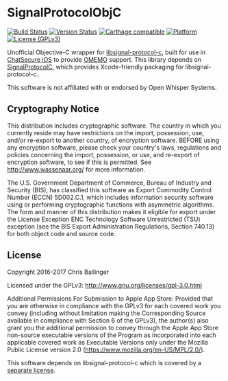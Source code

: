 # SignalProtocolObjC

[![Build Status](https://travis-ci.org/ChatSecure/SignalProtocol-ObjC.svg?branch=master)](https://travis-ci.org/ChatSecure/SignalProtocol-ObjC) [![Version Status](https://img.shields.io/cocoapods/v/SignalProtocol-ObjC.svg?style=flat)](https://github.com/ChatSecure/SignalProtocol-ObjC) [![Carthage compatible](https://img.shields.io/badge/Carthage-compatible-4BC51D.svg?style=flat)](https://github.com/Carthage/Carthage) [![Platform](https://img.shields.io/cocoapods/p/SignalProtocol-ObjC.svg?style=flat)](https://cocoapods.org/?q=SignalProtocol-ObjC) [![License (GPLv3)](https://img.shields.io/badge/license-GPLv3-red.svg?style=flat)](https://opensource.org/licenses/GPL-3.0)

Unofficial Objective-C wrapper for [libsignal-protocol-c](https://github.com/WhisperSystems/libsignal-protocol-c), built for use in [ChatSecure iOS](https://github.com/chatsecure/chatsecure-ios) to provide [OMEMO](https://conversations.im/omemo/) support. This library depends on [SignalProtocolC](https://github.com/ChatSecure/SignalProtocolC), which provides Xcode-friendly packaging for libsignal-protocol-c.

This software is not affiliated with or endorsed by Open Whisper Systems.

## Cryptography Notice

This distribution includes cryptographic software. The country in which you currently reside may have restrictions on the import, possession, use, and/or re-export to another country, of encryption software. BEFORE using any encryption software, please check your country's laws, regulations and policies concerning the import, possession, or use, and re-export of encryption software, to see if this is permitted. See http://www.wassenaar.org/ for more information.

The U.S. Government Department of Commerce, Bureau of Industry and Security (BIS), has classified this software as Export Commodity Control Number (ECCN) 5D002.C.1, which includes information security software using or performing cryptographic functions with asymmetric algorithms. The form and manner of this distribution makes it eligible for export under the License Exception ENC Technology Software Unrestricted (TSU) exception (see the BIS Export Administration Regulations, Section 740.13) for both object code and source code.

## License

Copyright 2016-2017 Chris Ballinger

Licensed under the GPLv3: http://www.gnu.org/licenses/gpl-3.0.html

Additional Permissions For Submission to Apple App Store: Provided that you are otherwise in compliance with the GPLv3 for each covered work you convey (including without limitation making the Corresponding Source available in compliance with Section 6 of the GPLv3), the author(s) also grant you the additional permission to convey through the Apple App Store non-source executable versions of the Program as incorporated into each applicable covered work as Executable Versions only under the Mozilla Public License version 2.0 (https://www.mozilla.org/en-US/MPL/2.0/).

This software depends on libsignal-protocol-c which is covered by a [separate license](https://github.com/whispersystems/libsignal-protocol-c#license).